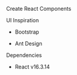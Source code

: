 Create React Components



UI Inspiration

- Bootstrap

- Ant Design

  

Dependencies

- React v16.3.14